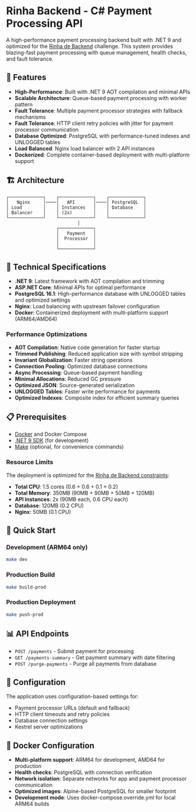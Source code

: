 # Rinha Backend - C# Payment Processing API

A high-performance payment processing backend built with .NET 9 and optimized for the [Rinha de Backend](https://github.com/zanfranceschi/rinha-de-backend-2025) challenge. This system provides blazing-fast payment processing with queue management, health checks, and fault tolerance.

## 🚀 Features

- **High-Performance**: Built with .NET 9 AOT compilation and minimal APIs
- **Scalable Architecture**: Queue-based payment processing with worker pattern
- **Fault Tolerance**: Multiple payment processor strategies with fallback mechanisms
- **Fault Tolerance**: HTTP client retry policies with jitter for payment processor communication
- **Database Optimized**: PostgreSQL with performance-tuned indexes and UNLOGGED tables
- **Load Balanced**: Nginx load balancer with 2 API instances
- **Dockerized**: Complete container-based deployment with multi-platform support

## 🏗️ Architecture

```
┌─────────────┐    ┌─────────────┐    ┌─────────────┐
│   Nginx     │────│   API       │────│ PostgreSQL  │
│ Load        │    │ Instances   │    │ Database    │
│ Balancer    │    │ (2x)        │    │             │
└─────────────┘    └─────────────┘    └─────────────┘
                           │
                   ┌─────────────┐
                   │   Payment   │
                   │  Processor  │
                   │             │
                   └─────────────┘
```

## 🔧 Technical Specifications

- **.NET 9**: Latest framework with AOT compilation and trimming
- **ASP.NET Core**: Minimal APIs for optimal performance
- **PostgreSQL 16.1**: High-performance database with UNLOGGED tables and optimized settings
- **Nginx**: Load balancing with upstream failover configuration
- **Docker**: Containerized deployment with multi-platform support (ARM64/AMD64)

### Performance Optimizations

- **AOT Compilation**: Native code generation for faster startup
- **Trimmed Publishing**: Reduced application size with symbol stripping
- **Invariant Globalization**: Faster string operations
- **Connection Pooling**: Optimized database connections
- **Async Processing**: Queue-based payment handling
- **Minimal Allocations**: Reduced GC pressure
- **Optimized JSON**: Source-generated serialization
- **UNLOGGED Tables**: Faster write performance for payments
- **Optimized Indexes**: Composite index for efficient summary queries

## 📋 Prerequisites

- [Docker](https://docs.docker.com/get-docker/) and Docker Compose
- [.NET 9 SDK](https://dotnet.microsoft.com/download/dotnet/9.0) (for development)
- [Make](https://www.gnu.org/software/make/) (optional, for convenience commands)

### Resource Limits

The deployment is optimized for the [Rinha de Backend constraints](https://github.com/zanfranceschi/rinha-de-backend-2025):
- **Total CPU**: 1.5 cores (0.6 + 0.6 + 0.1 + 0.2)
- **Total Memory**: 350MB (90MB + 90MB + 50MB + 120MB)
- **API Instances**: 2x (90MB each, 0.6 CPU each)
- **Database**: 120MB (0.2 CPU)
- **Nginx**: 50MB (0.1 CPU)

## 🚀 Quick Start

### Development (ARM64 only)
```bash
make dev
```

### Production Build
```bash
make build-prod
```

### Production Deployment
```bash
make push-prod
```

## 📊 API Endpoints

- `POST /payments` - Submit payment for processing
- `GET /payments-summary` - Get payment summary with date filtering
- `POST /purge-payments` - Purge all payments from database

## 🔧 Configuration

The application uses configuration-based settings for:
- Payment processor URLs (default and fallback)
- HTTP client timeouts and retry policies
- Database connection settings
- Kestrel server optimizations

## 🐳 Docker Configuration

- **Multi-platform support**: ARM64 for development, AMD64 for production
- **Health checks**: PostgreSQL with connection verification
- **Network isolation**: Separate networks for app and payment processor communication
- **Optimized images**: Alpine-based PostgreSQL for smaller footprint
- **Development mode**: Uses docker-compose.override.yml for local ARM64 builds